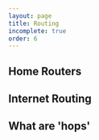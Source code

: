 ```yaml
---
layout: page
title: Routing
incomplete: true
order: 6
---
```


## Home Routers

## Internet Routing

## What are 'hops'
